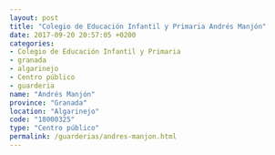 ```yaml
---
layout: post
title: "Colegio de Educación Infantil y Primaria Andrés Manjón"
date: 2017-09-20 20:57:05 +0200
categories:
- Colegio de Educación Infantil y Primaria
- granada
- algarinejo
- Centro público
- guarderia
name: "Andrés Manjón"
province: "Granada"
location: "Algarinejo"
code: "18000325"
type: "Centro público"
permalink: /guarderias/andres-manjon.html
---
```

